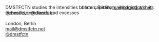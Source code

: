 [WARNING: this is now a clusterfuck because of safari overrides to ensure justified lines. Any changes need to be checked carefully + there may need to be changes made in assets/sass/_track-record.scss and assets/sass_conditional_small.scss too because the bio height is now hardcoded there. There's also css included in this file that's crucial so don't look too long or you'll lose your soul]:-
<span class="dc-bio-line">DMSTFCTN studies the intensities of late capitalism, engaging with its networks, interfaces and excesses</span><span class="dc-hide-on-small"><span class="dc-bio-line" style="top: -1.25em; position: relative">London, Berlin, [mail@dmstfctn.net](mailto:mail@dmstfctn.net), <a href="https://instagram.com/dmstfctn" target="_blank">@dmstfctn</a>, <a href="https://twitter.com/dmstfctn" target="_blank">@dmstfctn</a></span></span><span class="dc-hide-on-large" ><span style="text-align-last: left; text-align: left; display: block;">London,&nbsp;Berlin<br> [mail@dmstfctn.net](mailto:mail@dmstfctn.net)<br><a href="https://instagram.com/dmstfctn" target="_blank">@dmstfctn</a><br></span></span>